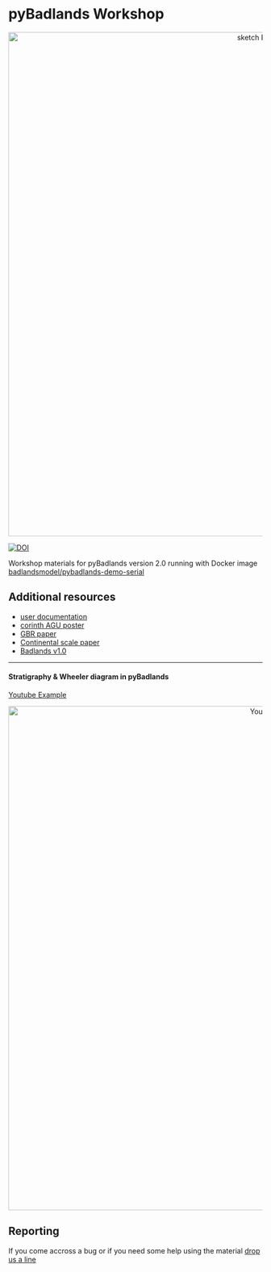 # pyBadlands Workshop

<div align="center">
    <img width=1000 src="https://github.com/badlands-model/Badlands-Code/blob/master/badlands-doc/figures/StratigraphciModelling.png" alt="sketch Badlands" title="sketch of Badlands range of models."</img>
</div>

[![DOI](https://zenodo.org/badge/51286954.svg)](https://zenodo.org/badge/latestdoi/51286954)


Workshop materials for pyBadlands version 2.0 running with Docker image [badlandsmodel/pybadlands-demo-serial](https://hub.docker.com/r/badlandsmodel/pybadlands-demo-serial/~/dockerfile/) 

## Additional resources

+ [user documentation](https://cloudstor.aarnet.edu.au/plus/s/u5xp09EDQfsS3zv)
+ [corinth AGU poster](https://cloudstor.aarnet.edu.au/plus/s/u5xp09EDQfsS3zv)
+ [GBR paper](https://cloudstor.aarnet.edu.au/plus/s/u5xp09EDQfsS3zv)
+ [Continental scale paper](https://cloudstor.aarnet.edu.au/plus/s/u5xp09EDQfsS3zv)
+ [Badlands v1.0](https://cloudstor.aarnet.edu.au/plus/s/u5xp09EDQfsS3zv)

***

#### Stratigraphy & Wheeler diagram in pyBadlands

[Youtube Example](https://youtu.be/VRXR86uRnUY)

<div align="center">
    <img width=1000 src="https://github.com/badlands-model/Badlands-Code/blob/master/badlands-doc/figures/stratalDing.png" alt="YouTube" title="Youtube"</img>
</div>

## Reporting  

If you come accross a bug or if you need some help using the material [drop us a line](mailto:tristan.salles@sydney.edu.au)




